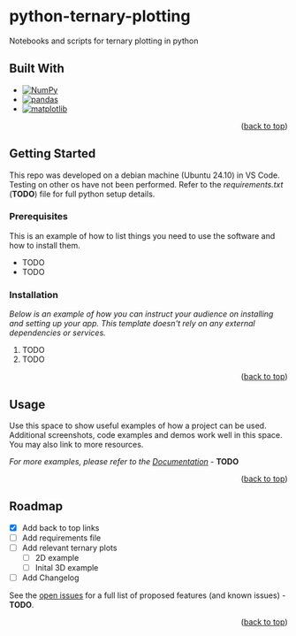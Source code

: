 <!--
*** In progress readme...
*** based on the template: https://github.com/othneildrew/Best-README-Template/blob/main/README.md?plain=1
-->

<!-- ABOUT THE PROJECT -->
# python-ternary-plotting
Notebooks and scripts for ternary plotting in python

## Built With

* [![NumPy][NumPy.py]][numpy-url]
* [![pandas][pandas.py]][pandas-url]
* [![matplotlib][matplotlib.py]][seaborn-url]

<p align="right">(<a href="#readme-top">back to top</a>)</p>

<!-- GETTING STARTED -->
## Getting Started

This repo was developed on a debian machine (Ubuntu 24.10) in VS Code. Testing on other os have not been performed. Refer to the *requirements.txt* (**TODO**) file for full python setup details.
<!--This is an example of how you may give instructions on setting up your project locally.
To get a local copy up and running follow these simple example steps-->

### Prerequisites

This is an example of how to list things you need to use the software and how to install them.
* TODO
* TODO

### Installation

_Below is an example of how you can instruct your audience on installing and setting up your app. This template doesn't rely on any external dependencies or services._

1. TODO
2. TODO

<p align="right">(<a href="#readme-top">back to top</a>)</p>

<!-- USAGE EXAMPLES -->
## Usage

Use this space to show useful examples of how a project can be used. Additional screenshots, code examples and demos work well in this space. You may also link to more resources.

_For more examples, please refer to the [Documentation](https://example.com)_ - **TODO**

<p align="right">(<a href="#readme-top">back to top</a>)</p>

<!-- ROADMAP -->
## Roadmap

- [x] Add back to top links
- [ ] Add requirements file
- [ ] Add relevant ternary plots
    - [ ] 2D example
    - [ ] Inital 3D example
- [ ] Add Changelog

See the [open issues](https://github.com/ErnstNnbr2/python-ternary-plotting) for a full list of proposed features (and known issues) - **TODO**.

<p align="right">(<a href="#readme-top">back to top</a>)</p>


[NumPy.py]: https://img.shields.io/badge/NumPy-999999?style=for-the-badge&logo=numpy&logoColor=blue
[numpy-url]: https://numpy.org/
[pandas.py]: https://img.shields.io/badge/pandas-000066?style=for-the-badge&logo=pandas&logoColor=white
[pandas-url]: [https://pandas.pydata.org/]
[matplotlib.py]: https://img.shields.io/badge/matplotlib-558899?style=for-the-badge&logo=matplotlib&logoColor=lightblue
[matplotlib-url]: [https://matplotlib.org/]
[SciPy.py]: https://img.shields.io/badge/scipy-000000?style=for-the-badge&logo=scipy&logoColor=blue
[scipy-url]: https://scipy.org/
[seaborn.py]: https://img.shields.io/badge/seaborn-669999?style=for-the-badge&logo=seaborn&logoColor=lightblue
[seaborn-url]: [https://seaborn.pydata.org/]